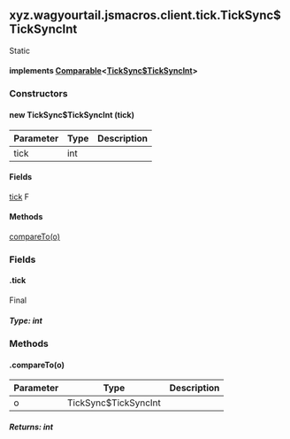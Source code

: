 

xyz.wagyourtail.jsmacros.client.tick.TickSync$TickSyncInt
---------------------------------------------------------

Static
#### implements [Comparable](https://docs.oracle.com/javase/8/docs/api/index.html?java/lang/Comparable.html)<[TickSync$TickSyncInt](#)>

### Constructors

#### new TickSync$TickSyncInt (tick)

| Parameter | Type | Description |
|---|---|---|
| tick | int |  |



#### Fields

[tick](1.9.2/)
F



#### Methods

[compareTo(o)](#compareTo-TickSync$TickSyncInt-)



### Fields

#### .tick

Final

##### Type: int



### Methods

#### .compareTo(o)

| Parameter | Type | Description |
|---|---|---|
| o | TickSync$TickSyncInt |  |

##### Returns: int




